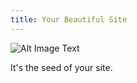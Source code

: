 ```yaml
---
title: Your Beautiful Site
---
```

![Alt Image Text](images/header.jpg)

It's the seed of your site.
